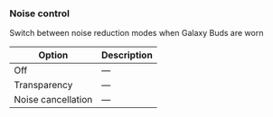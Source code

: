 ### Noise control

Switch between noise reduction modes when Galaxy Buds are worn

| Option             | Description |
| ------------------ | ----------- |
| Off                | —           |
| Transparency       | —           |
| Noise cancellation | —           |